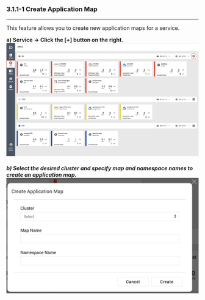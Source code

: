### 3.1.1-1 Create Application Map

---

This feature allows you to create new application maps for a service.

**a\) Service  **→** Click the [+] button on the right.**![](/assets/EN/2.5/3.1.1-1_1.png)

##### b\) Select the desired cluster and specify map and namespace names to create an application map.![](/assets/EN/2.5/3.1.1-1_2.png)



